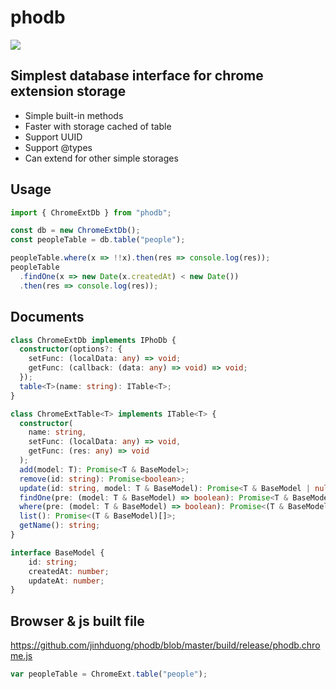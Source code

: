 # phodb

![](https://api.travis-ci.org/jinhduong/phodb.svg?branch=dev)

## Simplest database interface for chrome extension storage

- Simple built-in methods
- Faster with storage cached of table
- Support UUID
- Support @types
- Can extend for other simple storages

## Usage

```ts
import { ChromeExtDb } from "phodb";

const db = new ChromeExtDb();
const peopleTable = db.table("people");

peopleTable.where(x => !!x).then(res => console.log(res));
peopleTable
  .findOne(x => new Date(x.createdAt) < new Date())
  .then(res => console.log(res));
```

## Documents

```ts
class ChromeExtDb implements IPhoDb {
  constructor(options?: {
    setFunc: (localData: any) => void;
    getFunc: (callback: (data: any) => void) => void;
  });
  table<T>(name: string): ITable<T>;
}

class ChromeExtTable<T> implements ITable<T> {
  constructor(
    name: string,
    setFunc: (localData: any) => void,
    getFunc: (res: any) => void
  );
  add(model: T): Promise<T & BaseModel>;
  remove(id: string): Promise<boolean>;
  update(id: string, model: T & BaseModel): Promise<T & BaseModel | null>;
  findOne(pre: (model: T & BaseModel) => boolean): Promise<T & BaseModel>;
  where(pre: (model: T & BaseModel) => boolean): Promise<(T & BaseModel)[]>;
  list(): Promise<(T & BaseModel)[]>;
  getName(): string;
}

interface BaseModel {
    id: string;
    createdAt: number;
    updateAt: number;
}
```

## Browser & js built file
https://github.com/jinhduong/phodb/blob/master/build/release/phodb.chrome.js
```js
var peopleTable = ChromeExt.table("people");
```
